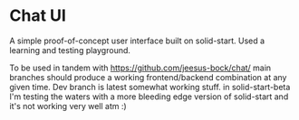 # Chat UI

A simple proof-of-concept user interface built on solid-start. Used a learning and testing playground.

To be used in tandem with https://github.com/jeesus-bock/chat/ main branches should produce a working frontend/backend combination
at any given time. Dev branch is latest somewhat working stuff. in solid-start-beta I'm testing the waters with a more bleeding edge
version of solid-start and it's not working very well atm :)
